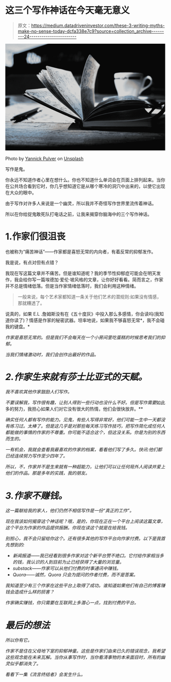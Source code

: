 # 这三个写作神话在今天毫无意义

> 原文：<https://medium.datadriveninvestor.com/these-3-writing-myths-make-no-sense-today-dcfa338e7c9?source=collection_archive---------24----------------------->

![](img/0474c2eef29bbb1f4d9df8e0f0a18b71.png)

Photo by [Yannick Pulver](https://unsplash.com/@yanu?utm_source=medium&utm_medium=referral) on [Unsplash](https://unsplash.com?utm_source=medium&utm_medium=referral)

写作是鬼。

你永远不知道作者心里在想什么。你也不知道什么单词会在页面上排列起来。当你在公共场合看到它时，你几乎想知道它是从哪个寒冷的洞穴中出来的，以使它出现在大众的眼中。

由于写作对许多人来说是一个幽灵，所以我并不奇怪写作世界里流传着神话。

所以在你给捉鬼敢死队打电话之前，让我来揭穿你脑海中的三个写作神话。

# 1.作家们很沮丧

也被称为“痛苦神话”——作家都是喜怒无常的内向者，有着反常的抑郁发作。

我是说，有点对但有点错？

我现在写这篇文章并不痛苦。但是谁知道呢？我的季节性抑郁症可能会在明天发作，我会给你写一篇埃德加·爱伦·坡风格的文章，让你好好看看。简而言之，作家并不总是情绪低落。但是当作家情绪低落时，我们会利用这种情绪。

> 一般来说，每个艺术家都知道一条关于他们艺术的潜规则:如果没有情感，那就糟透了。

说真的，如果 E.L .詹姆斯没有在《五十度灰》中投入那么多感情，你会读吗(我知道你读了)？情感是作家的秘密武器。坦率地说，如果我不够喜怒无常*，我不会碰我的键盘。*

*作家是喜怒无常的。但是我们不会每天在一个小房间里吃蛋糕的时候思考我们的抑郁。*

*当我们情绪激动时，我们会创作出最好的作品。*

# *2.作家生来就有莎士比亚式的天赋。*

*我不喜欢其他作家鼓励人们写作。*

*不要误解我，写作很有趣，让别人得到一些行动也没什么不好。但是写作需要*如此多的努力，我担心如果人们对它没有很大的热情，他们会很快放弃。**

*确实任何人都有写作的能力。见鬼，有些人写得非常好，他们可能一生中一天都没有练习过。太棒了。但是这几乎是对那些每天练习写作技巧，把写作简化成任何人都能做的事情的作家的不尊重。你可能不适合这个，但这没关系。你是为别的东西而生的。*

*一有机会，我就会查看我最喜欢的作家的档案，看看他们写了多久。快讯:他们都已经连续努力写作至少四年了。*

*所以，不，作家并不是生来就有一种超能力，让他们可以让任何局外人阅读并爱上他们的作品。那是多年的实践，我的朋友。*

# *3.作家不赚钱。*

*这一篇献给我的家人，他们仍然不相信写作是一份“真正的工作”。*

*现在我该如何揭穿这个神话呢？哦，是的，你现在正在一个平台上阅读这篇文章，这个平台为作家的作品提供报酬。你现在读这个就是在给我钱。*

*别担心，我不会只留给你这个。还有很多其他的写作平台向作家付费。以下是我首先想到的:*

*   *新闻报道——我已经看到很多作家对这个新平台赞不绝口。它付给作家相当多的钱，我认识的人到目前为止已经获得了大量的浏览量。*
*   *substack——作家可以从他们付费的时事通讯中赚钱。*
*   *Quora——诚然，Quora 只会为提问的作者付费，而不是答案。*

*我知道至少有三个作家在这些平台上取得了成功。谁知道如果他们有自己的博客赚钱会造成什么样的损害？*

*作家确实赚钱，你只需要在互联网上多潜心一点，找到付费的平台。*

# *最后的想法*

*所以你有它。*

*作家不是住在父母地下室的抑郁神童。这些是作家们由来已久的错误观念，我希望这些观念能在未来瓦解。当你从事写作时，当你看清事物的本来面目时，所有的幽灵似乎都消失了。*

*看看下一集《流言终结者》会发生什么。*